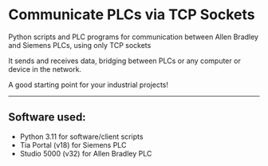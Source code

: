 # Communicate PLCs via TCP Sockets

Python scripts and PLC programs for communication between Allen Bradley and Siemens PLCs, using only TCP sockets

It sends and receives data, bridging between PLCs or any computer or device in the network.

A good starting point for your industrial projects!


- - -


## Software used:
- Python 3.11 for software/client scripts
- Tia Portal (v18) for Siemens PLC
- Studio 5000 (v32) for Allen Bradley PLC
